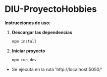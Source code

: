 # DIU-ProyectoHobbies

**Instrucciones de uso:**
1. **Descargar las dependencias**
   ```bash
   npm install
1. **Iniciar proyecto**
   ```bash
   npm run dev
- Se ejecuta en la ruta 'http://localhost:5050/'

  

